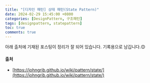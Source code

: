 ```yaml
---
title: "[디자인 패턴] 상태 패턴(State Pattern)"
date: 2024-02-29 15:45:00 +0800
categories: [DesignPattern, 구조패턴]
tags: [designpattern, statepattern]
toc: true
comments: true
---
```


아래 출처에 기재된 포스팅이 정리가 잘 되어 있습니다. 기록용으로 남깁니다.😊

#### 출처
- [https://johngrib.github.io/wiki/pattern/state/](https://johngrib.github.io/wiki/pattern/state/)
